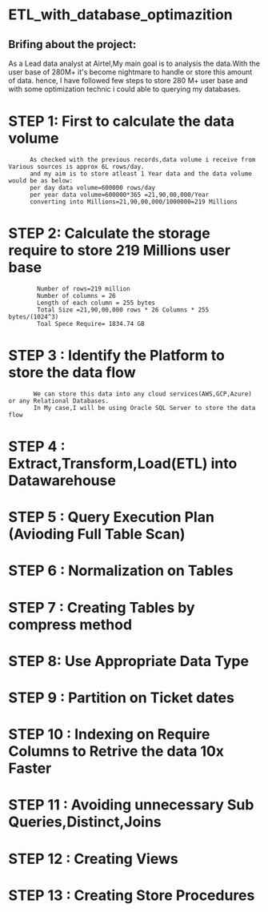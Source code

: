# ETL_with_database_optimazition

## Brifing about the project:
   As a Lead data analyst at Airtel,My main goal is to analysis the data.With the user base of 280M+ it's become nightmare to handle or store this amount of data. 
   hence, I have followed few steps to store 280 M+ user base and with some optimization technic i could able to querying my databases.

# STEP 1: First to calculate the data volume
          As checked with the previous records,data volume i receive from Various sources is approx 6L rows/day.
          and my aim is to store atleast 1 Year data and the data volume would be as below:
          per day data volume=600000 rows/day
          per year data volume=600000*365 =21,90,00,000/Year
          converting into Millions=21,90,00,000/1000000=219 Millions

 # STEP 2: Calculate the storage require to store 219 Millions user base

            Number of rows=219 million
            Number of columns = 26
            Length of each column = 255 bytes
            Total Size =21,90,00,000 rows * 26 Columns * 255 bytes/(1024^3)
            Toal Spece Require= 1834.74 GB

# STEP 3 : Identify the Platform to store the data flow
           We can store this data into any cloud services(AWS,GCP,Azure) or any Relational Databases.
           In My case,I will be using Oracle SQL Server to store the data flow

# STEP 4 : Extract,Transform,Load(ETL) into Datawarehouse          



# STEP 5 : Query Execution Plan (Avioding Full Table Scan)



# STEP 6 : Normalization on Tables



# STEP 7 : Creating Tables by compress method




# STEP 8: Use Appropriate Data Type



# STEP 9 : Partition on Ticket dates



# STEP 10 : Indexing on Require Columns to Retrive the data 10x Faster




# STEP 11 : Avoiding unnecessary Sub Queries,Distinct,Joins


# STEP 12 : Creating Views


# STEP 13 : Creating Store Procedures



